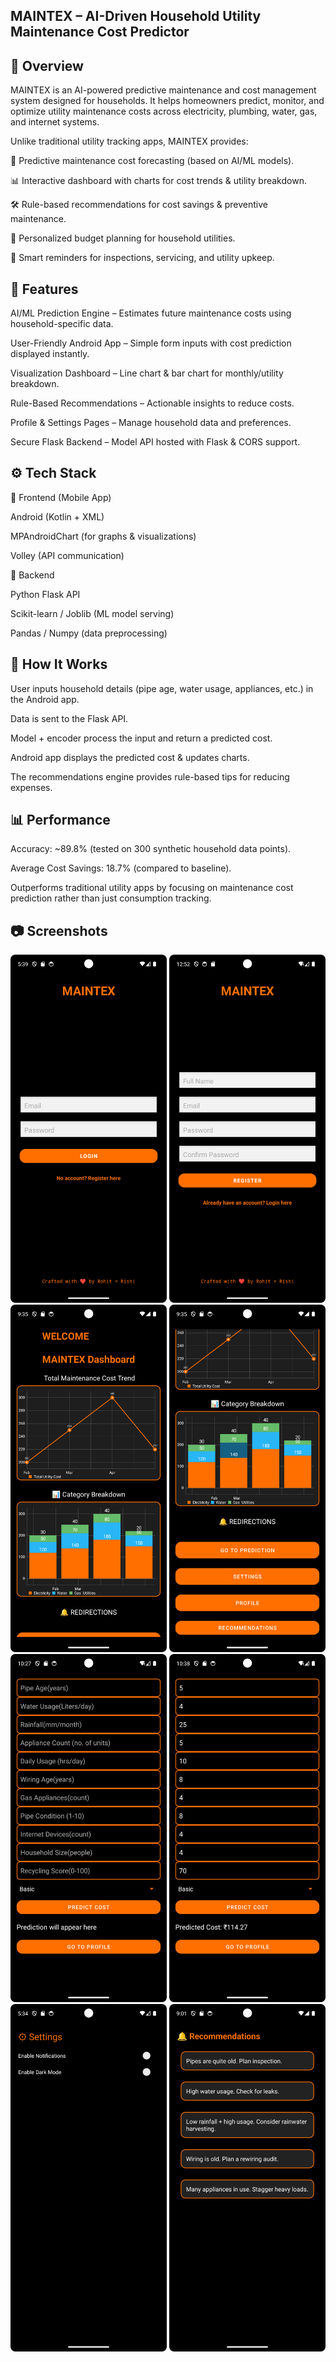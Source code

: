 MAINTEX – AI-Driven Household Utility Maintenance Cost Predictor
------------------------------------------------------------------------------------------------------------------------------------
📌 Overview
------------------------------------------------------------------------------------------------------------------------------------

MAINTEX is an AI-powered predictive maintenance and cost management system designed for households.
It helps homeowners predict, monitor, and optimize utility maintenance costs across electricity, plumbing, water, gas, and internet systems.

Unlike traditional utility tracking apps, MAINTEX provides:

🔮 Predictive maintenance cost forecasting (based on AI/ML models).

📊 Interactive dashboard with charts for cost trends & utility breakdown.

🛠️ Rule-based recommendations for cost savings & preventive maintenance.

🧾 Personalized budget planning for household utilities.

🔔 Smart reminders for inspections, servicing, and utility upkeep.

🚀 Features
------------------------------------------------------------------------------------------------------------------------------------

AI/ML Prediction Engine – Estimates future maintenance costs using household-specific data.

User-Friendly Android App – Simple form inputs with cost prediction displayed instantly.

Visualization Dashboard – Line chart & bar chart for monthly/utility breakdown.

Rule-Based Recommendations – Actionable insights to reduce costs.

Profile & Settings Pages – Manage household data and preferences.

Secure Flask Backend – Model API hosted with Flask & CORS support.

⚙️ Tech Stack
------------------------------------------------------------------------------------------------------------------------------------
🔹 Frontend (Mobile App)

Android (Kotlin + XML)

MPAndroidChart (for graphs & visualizations)

Volley (API communication)

🔹 Backend

Python Flask API

Scikit-learn / Joblib (ML model serving)

Pandas / Numpy (data preprocessing)


🧪 How It Works
------------------------------------------------------------------------------------------------------------------------------------
User inputs household details (pipe age, water usage, appliances, etc.) in the Android app.

Data is sent to the Flask API.

Model + encoder process the input and return a predicted cost.

Android app displays the predicted cost & updates charts.

The recommendations engine provides rule-based tips for reducing expenses.

📊 Performance
------------------------------------------------------------------------------------------------------------------------------------

Accuracy: ~89.8% (tested on 300 synthetic household data points).

Average Cost Savings: 18.7% (compared to baseline).

Outperforms traditional utility apps by focusing on maintenance cost prediction rather than just consumption tracking.

 📷 Screenshots
 -----------------------------------------------------------------------------------------------------------------------------------

<p float="left">
  <img src="UTILITYCOSTPROOF/Screenshot_20250830_173936.png" width="250"/>
  <img src="UTILITYCOSTPROOF/Screenshot_20250831_005218.png" width="250"/>
   <img src="UTILITYCOSTPROOF/Screenshot_20250831_093531.png" width="250"/>
   <img src="UTILITYCOSTPROOF/Screenshot_20250831_093544.png" width="250"/>
   <img src="UTILITYCOSTPROOF/Screenshot_20250901_222723.png" width="250"/>
  <img src="UTILITYCOSTPROOF/Screenshot_20250901_223845.png" width="250"/>
  <img src="UTILITYCOSTPROOF/Screenshot_20250830_173430.png" width="250"/>
  <img src="UTILITYCOSTPROOF/Screenshot_20250830_210148.png" width="250"/>
</p>
